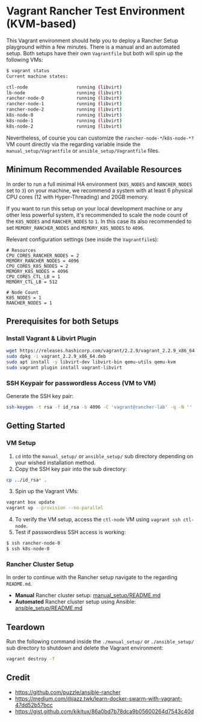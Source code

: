# Vagrant Rancher Test Environment (KVM-based)
This Vagrant environment should help you to deploy a Rancher Setup playground within a few minutes. There is a manual and an automated setup. Both setups have their own `Vagrantfile` but both will spin up the following VMs:

```bash
$ vagrant status
Current machine states:

ctl-node                  running (libvirt)
lb-node                   running (libvirt)
rancher-node-0            running (libvirt)
rancher-node-1            running (libvirt)
rancher-node-2            running (libvirt)
k8s-node-0                running (libvirt)
k8s-node-1                running (libvirt)
k8s-node-2                running (libvirt)
```

Nevertheless, of course you can customize the `rancher-node-*`/`k8s-node-*?` VM count directly via the regarding variable inside the `manual_setup/Vagrantfile` or `ansible_setup/Vagrantfile` files.

## Minimum Recommended Available Resources
In order to run a full minimal HA environment (`K8S_NODES` and `RANCHER_NODES` set to `3`) on your machine, we recommend a system with at least 6 physical CPU cores (12 with Hyper-Threading) and 20GB memory.

If you want to run this setup on your local development machine or any other less powerful system, it's recommended to scale the node count of the `K8S_NODES` and `RANCHER_NODES` to `1`. In this case its also recommended to set `MEMORY_RANCHER_NODES` and `MEMORY_K8S_NODES` to `4096`.

Relevant configuration settings (see inside the `Vagrantfile`s):
```
# Resources
CPU_CORES_RANCHER_NODES = 2
MEMORY_RANCHER_NODES = 4096
CPU_CORES_K8S_NODES = 2
MEMORY_K8S_NODES = 4096
CPU_CORES_CTL_LB = 1
MEMORY_CTL_LB = 512

# Node Count
K8S_NODES = 1
RANCHER_NODES = 1
```

## Prerequisites for both Setups

### Install Vagrant & Libvirt Plugin
```bash
wget https://releases.hashicorp.com/vagrant/2.2.9/vagrant_2.2.9_x86_64.deb
sudo dpkg -i vagrant_2.2.9_x86_64.deb
sudo apt install -y libvirt-dev libvirt-bin qemu-utils qemu-kvm
sudo vagrant plugin install vagrant-libvirt
```

### SSH Keypair for passwordless Access (VM to VM)
Generate the SSH key pair:
```bash
ssh-keygen -t rsa -f id_rsa -b 4096 -C 'vagrant@rancher-lab' -q -N ''
```

## Getting Started

### VM Setup
1. `cd` into the `manual_setup/` or `ansible_setup/` sub directory depending on your wished installation method.
2. Copy the SSH key pair into the sub directory:
```bash
cp ../id_rsa* .
```
3. Spin up the Vagrant VMs:
```bash
vagrant box update
vagrant up --provision --no-parallel
```
4. To verify the VM setup, access the `ctl-node` VM using `vagrant ssh ctl-node`.
5. Test if passwordless SSH access is working:
```bash
$ ssh rancher-node-0
$ ssh k8s-node-0
```

### Rancher Cluster Setup
In order to continue with the Rancher setup navigate to the regarding `README.md`.

- **Manual** Rancher cluster setup: [manual_setup/README.md](manual_setup/README.md)
- **Automated** Rancher cluster setup using Ansible: [ansible_setup/README.md](ansible_setup/README.md)

## Teardown
Run the following command inside the `./manual_setup/` or `./ansible_setup/` sub directory to shutdown and delete the Vagrant environment:
```bash
vagrant destroy -f
```

## Credit
- https://github.com/puzzle/ansible-rancher
- https://medium.com/@jazz.twk/learn-docker-swarm-with-vagrant-47dd52b57bcc
- https://gist.github.com/kikitux/86a0bd7b78dca9b05600264d7543c40d